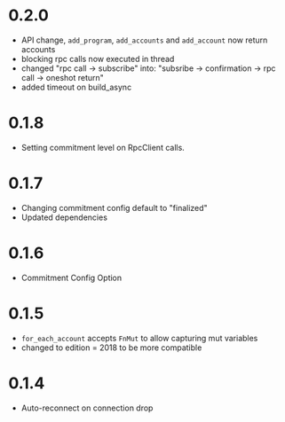 # 0.2.0

- API change, `add_program`, `add_accounts` and `add_account` now return accounts
- blocking rpc calls now executed in thread
- changed "rpc call -> subscribe" into: "subsribe -> confirmation -> rpc call -> oneshot return"
- added timeout on build_async 

# 0.1.8

- Setting commitment level on RpcClient calls.

# 0.1.7

- Changing commitment config default to "finalized"
- Updated dependencies

# 0.1.6

- Commitment Config Option

# 0.1.5

- `for_each_account` accepts `FnMut` to allow capturing mut variables
- changed to edition = 2018 to be more compatible

# 0.1.4

- Auto-reconnect on connection drop
